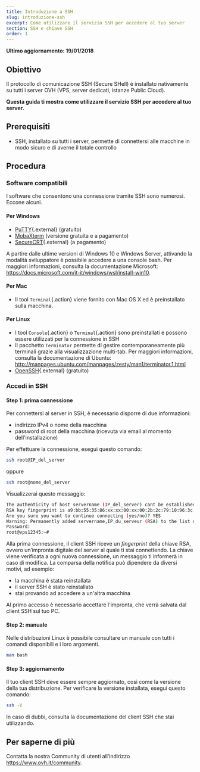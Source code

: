 ```yaml
---
title: Introduzione a SSH
slug: introduzione-ssh
excerpt: Come utilizzare il servizio SSH per accedere al tuo server
section: SSH e chiave SSH
order: 1
---
```


**Ultimo aggiornamento: 19/01/2018**

## Obiettivo

Il protocollo di comunicazione SSH (Secure SHell) è installato nativamente su tutti i server OVH (VPS, server dedicati, istanze Public Cloud).

**Questa guida ti mostra come utilizzare il servizio SSH per accedere al tuo server.**

## Prerequisiti

- SSH, installato su tutti i server, permette di connettersi alle macchine in modo sicuro e di averne il totale controllo

## Procedura

### Software compatibili

I software che consentono una connessione tramite SSH sono numerosi. Eccone alcuni.

#### Per Windows

- [PuTTY](http://www.putty.org/){.external} (gratuito)
- [MobaXterm](https://mobaxterm.mobatek.net/) (versione gratuita e a pagamento)
- [SecureCRT](http://www.vandyke.com/products/securecrt/){.external} (a pagamento)

A partire dalle ultime versioni di Windows 10 e Windows Server, attivando la modalità sviluppatore è possibile accedere a una console bash. Per maggiori informazioni, consulta la documentazione Microsoft: <https://docs.microsoft.com/it-it/windows/wsl/install-win10>.

#### Per Mac

- Il tool `Terminal`{.action} viene fornito con Mac OS X ed è preinstallato sulla macchina.

#### Per Linux

- I tool `Console`{.action} o `Terminal`{.action} sono preinstallati e possono essere utilizzati per la connessione in SSH
- Il pacchetto `Terminator` permette di gestire contemporaneamente più terminali grazie alla visualizzazione multi-tab. Per maggiori informazioni, consulta la documentazione di Ubuntu: <http://manpages.ubuntu.com/manpages/zesty/man1/terminator.1.html>
- [OpenSSH](http://www.openssh.com){.external} (gratuito)

### Accedi in SSH

#### Step 1: prima connessione

Per connettersi al server in SSH, è necessario disporre di due informazioni:

- indirizzo IPv4 o nome della macchina
- password di root della macchina (ricevuta via email al momento dell'installazione)

Per effettuare la connessione, esegui questo comando:

```sh
ssh root@IP_del_server
```

oppure

```sh
ssh root@nome_del_server
```

Visualizzerai questo messaggio:

```sh
The authenticity of host servername (IP_del_server) cant be established.
RSA key fingerprint is a9:bb:55:35:86:xx:xx:00:xx:00:2b:2c:79:10:96:3c.
Are you sure you want to continue connecting (yes/no)? YES
Warning: Permanently added servername,IP_du_serveur (RSA) to the list of known hosts.
Password:
root@vps12345:~#
```

Alla prima connessione, il client SSH riceve un <i>fingerprint</i> della chiave RSA, ovvero un’impronta digitale del server al quale ti stai connettendo. La chiave viene verificata a ogni nuova connessione, un messaggio ti informerà in caso di modifica. La comparsa della notifica può dipendere da diversi motivi, ad esempio:

- la macchina è stata reinstallata
- il server SSH è stato reinstallato
- stai provando ad accedere a un'altra macchina

Al primo accesso è necessario accettare l'impronta, che verrà salvata dal client SSH sul tuo PC.

#### Step 2: manuale

Nelle distribuzioni Linux è possibile consultare un manuale con tutti i comandi disponibili e i loro argomenti.

```sh
man bash
```

#### Step 3: aggiornamento

Il tuo client SSH deve essere sempre aggiornato, così come la versione della tua distribuzione. Per verificare la versione installata, esegui questo comando:

```sh
ssh -V
```

In caso di dubbi, consulta la documentazione del client SSH che stai utilizzando.


## Per saperne di più

Contatta la nostra Community di utenti all’indirizzo <https://www.ovh.it/community>.